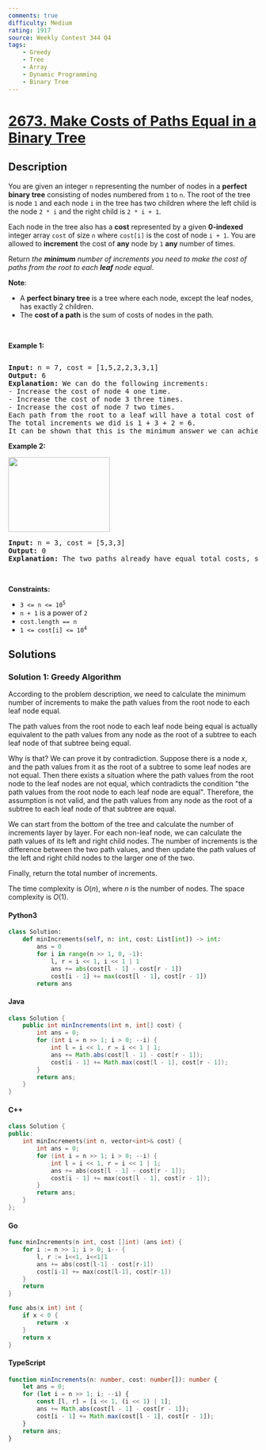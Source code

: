 ```yaml
---
comments: true
difficulty: Medium
rating: 1917
source: Weekly Contest 344 Q4
tags:
    - Greedy
    - Tree
    - Array
    - Dynamic Programming
    - Binary Tree
---
```


<!-- problem:start -->

# [2673. Make Costs of Paths Equal in a Binary Tree](https://leetcode.com/problems/make-costs-of-paths-equal-in-a-binary-tree)

## Description

<!-- description:start -->

<p>You are given an integer <code>n</code> representing the number of nodes in a <strong>perfect binary tree</strong> consisting of nodes numbered from <code>1</code> to <code>n</code>. The root of the tree is node <code>1</code> and each node <code>i</code> in the tree has two children where the left child is the node <code>2 * i</code> and the right child is <code>2 * i + 1</code>.</p>

<p>Each node in the tree also has a <strong>cost</strong> represented by a given <strong>0-indexed</strong> integer array <code>cost</code> of size <code>n</code> where <code>cost[i]</code> is the cost of node <code>i + 1</code>. You are allowed to <strong>increment</strong> the cost of <strong>any</strong> node by <code>1</code> <strong>any</strong> number of times.</p>

<p>Return <em>the <strong>minimum</strong> number of increments you need to make the cost of paths from the root to each <strong>leaf</strong> node equal</em>.</p>

<p><strong>Note</strong>:</p>

<ul>
	<li>A <strong>perfect binary tree </strong>is a tree where each node, except the leaf nodes, has exactly 2 children.</li>
	<li>The <strong>cost of a path</strong> is the sum of costs of nodes in the path.</li>
</ul>

<p>&nbsp;</p>
<p><strong class="example">Example 1:</strong></p>
<img alt="" src="https://fastly.jsdelivr.net/gh/doocs/leetcode@main/solution/2600-2699/2673.Make%20Costs%20of%20Paths%20Equal%20in%20a%20Binary%20Tree/images/binaryytreeedrawio-4.png" />
<pre>
<strong>Input:</strong> n = 7, cost = [1,5,2,2,3,3,1]
<strong>Output:</strong> 6
<strong>Explanation:</strong> We can do the following increments:
- Increase the cost of node 4 one time.
- Increase the cost of node 3 three times.
- Increase the cost of node 7 two times.
Each path from the root to a leaf will have a total cost of 9.
The total increments we did is 1 + 3 + 2 = 6.
It can be shown that this is the minimum answer we can achieve.
</pre>

<p><strong class="example">Example 2:</strong></p>
<img alt="" src="https://fastly.jsdelivr.net/gh/doocs/leetcode@main/solution/2600-2699/2673.Make%20Costs%20of%20Paths%20Equal%20in%20a%20Binary%20Tree/images/binaryytreee2drawio.png" style="width: 205px; height: 151px;" />
<pre>
<strong>Input:</strong> n = 3, cost = [5,3,3]
<strong>Output:</strong> 0
<strong>Explanation:</strong> The two paths already have equal total costs, so no increments are needed.
</pre>

<p>&nbsp;</p>
<p><strong>Constraints:</strong></p>

<ul>
	<li><code>3 &lt;= n &lt;= 10<sup>5</sup></code></li>
	<li><code>n + 1</code> is a power of <code>2</code></li>
	<li><code>cost.length == n</code></li>
	<li><code>1 &lt;= cost[i] &lt;= 10<sup>4</sup></code></li>
</ul>

<!-- description:end -->

## Solutions

<!-- solution:start -->

### Solution 1: Greedy Algorithm

According to the problem description, we need to calculate the minimum number of increments to make the path values from the root node to each leaf node equal.

The path values from the root node to each leaf node being equal is actually equivalent to the path values from any node as the root of a subtree to each leaf node of that subtree being equal.

Why is that? We can prove it by contradiction. Suppose there is a node $x$, and the path values from it as the root of a subtree to some leaf nodes are not equal. Then there exists a situation where the path values from the root node to the leaf nodes are not equal, which contradicts the condition "the path values from the root node to each leaf node are equal". Therefore, the assumption is not valid, and the path values from any node as the root of a subtree to each leaf node of that subtree are equal.

We can start from the bottom of the tree and calculate the number of increments layer by layer. For each non-leaf node, we can calculate the path values of its left and right child nodes. The number of increments is the difference between the two path values, and then update the path values of the left and right child nodes to the larger one of the two.

Finally, return the total number of increments.

The time complexity is $O(n)$, where $n$ is the number of nodes. The space complexity is $O(1)$.

<!-- tabs:start -->

#### Python3

```python
class Solution:
    def minIncrements(self, n: int, cost: List[int]) -> int:
        ans = 0
        for i in range(n >> 1, 0, -1):
            l, r = i << 1, i << 1 | 1
            ans += abs(cost[l - 1] - cost[r - 1])
            cost[i - 1] += max(cost[l - 1], cost[r - 1])
        return ans
```

#### Java

```java
class Solution {
    public int minIncrements(int n, int[] cost) {
        int ans = 0;
        for (int i = n >> 1; i > 0; --i) {
            int l = i << 1, r = i << 1 | 1;
            ans += Math.abs(cost[l - 1] - cost[r - 1]);
            cost[i - 1] += Math.max(cost[l - 1], cost[r - 1]);
        }
        return ans;
    }
}
```

#### C++

```cpp
class Solution {
public:
    int minIncrements(int n, vector<int>& cost) {
        int ans = 0;
        for (int i = n >> 1; i > 0; --i) {
            int l = i << 1, r = i << 1 | 1;
            ans += abs(cost[l - 1] - cost[r - 1]);
            cost[i - 1] += max(cost[l - 1], cost[r - 1]);
        }
        return ans;
    }
};
```

#### Go

```go
func minIncrements(n int, cost []int) (ans int) {
	for i := n >> 1; i > 0; i-- {
		l, r := i<<1, i<<1|1
		ans += abs(cost[l-1] - cost[r-1])
		cost[i-1] += max(cost[l-1], cost[r-1])
	}
	return
}

func abs(x int) int {
	if x < 0 {
		return -x
	}
	return x
}
```

#### TypeScript

```ts
function minIncrements(n: number, cost: number[]): number {
    let ans = 0;
    for (let i = n >> 1; i; --i) {
        const [l, r] = [i << 1, (i << 1) | 1];
        ans += Math.abs(cost[l - 1] - cost[r - 1]);
        cost[i - 1] += Math.max(cost[l - 1], cost[r - 1]);
    }
    return ans;
}
```

<!-- tabs:end -->

<!-- solution:end -->

<!-- problem:end -->
